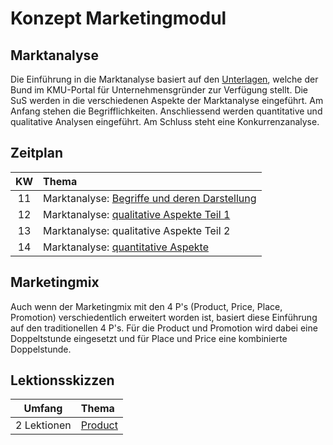 # Konzept Marketingmodul

## Marktanalyse

Die Einführung in die Marktanalyse basiert auf den 
[Unterlagen](https://www.kmu.admin.ch/kmu/de/home/praktisches-wissen/kmu-gruenden/firmengruendung/erste-schritte/gut-geplanter-start/marktanalyse.html), 
welche der Bund im KMU-Portal für Unternehmensgründer zur Verfügung stellt. Die
SuS werden in die verschiedenen Aspekte der Marktanalyse eingeführt. Am Anfang
stehen die Begrifflichkeiten. Anschliessend werden quantitative und qualitative
Analysen eingeführt. Am Schluss steht eine Konkurrenzanalyse.

## Zeitplan

| KW |  Thema |
| :---: | :--- |
| 11 | Marktanalyse: [Begriffe und deren Darstellung](begriffe.md) |
| 12 | Marktanalyse: [qualitative Aspekte Teil 1](qualitativ.md) |
| 13 | Marktanalyse: qualitative Aspekte Teil 2 |
| 14 | Marktanalyse: [quantitative Aspekte](quantitativ.md) |


## Marketingmix

Auch wenn der Marketingmix mit den 4 P's (Product, Price, Place,
Promotion) verschiedentlich erweitert worden ist, basiert diese
Einführung auf den traditionellen 4 P's. Für die Product und Promotion wird
dabei eine Doppeltstunde eingesetzt und für Place und Price eine
kombinierte Doppelstunde.

## Lektionsskizzen

| Umfang | Thema |
| :---: | :--- |
| 2 Lektionen | [Product](product.md) |